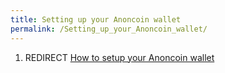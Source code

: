 ```yaml
---
title: Setting up your Anoncoin wallet
permalink: /Setting_up_your_Anoncoin_wallet/
---
```


1.  REDIRECT [How to setup your Anoncoin wallet](/How_to_setup_your_Anoncoin_wallet "wikilink")
